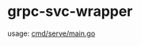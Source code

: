 # grpc-svc-wrapper

usage: [cmd/serve/main.go](https://github.com/bigflood/grpc-svc-wrapper/blob/master/cmd/serve/main.go)
